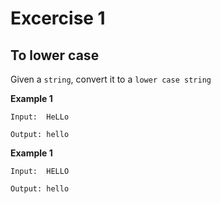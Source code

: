 # Excercise 1
## To lower case

Given a `string`, convert it to a `lower case string`

**Example 1**

```
Input:  HeLLo

Output: hello
```

**Example 1**

```
Input:  HELLO

Output: hello
```